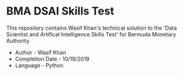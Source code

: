 # BMA DSAI Skills Test

This repository contains Wasif Khan's technical solution to the 'Data Scientist and Artifical Intelligence Skills Test' for Bermuda Monetary Authority 

* Author - Wasif Khan
* Completion Date - 10/19/2019
* Language - Python
